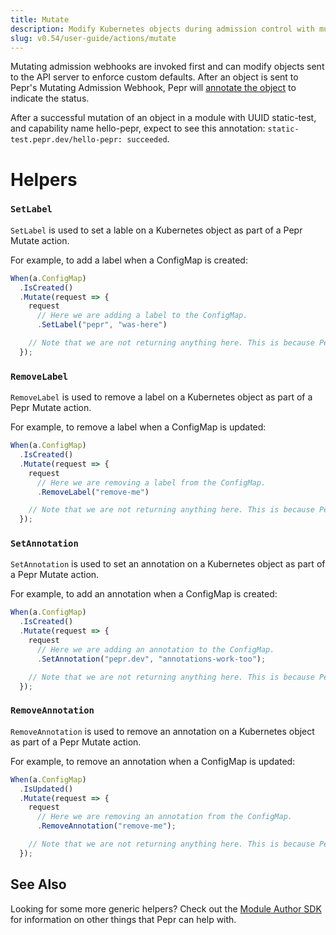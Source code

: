 ```yaml
---
title: Mutate
description: Modify Kubernetes objects during admission control with mutating webhooks
slug: v0.54/user-guide/actions/mutate
---
```


Mutating admission webhooks are invoked first and can modify objects sent to the API server to enforce custom defaults. After an object is sent to Pepr's Mutating Admission Webhook, Pepr will [annotate the object](https://github.com/defenseunicorns/pepr/blob/f01f5eeda16c13ecd0d51b26b8a16ed7e4c1b080/src/lib/mutate-processor.ts#l64) to indicate the status.

After a successful mutation of an object in a module with UUID static-test, and capability name hello-pepr, expect to see this annotation: `static-test.pepr.dev/hello-pepr: succeeded`.

# Helpers

### `SetLabel`

`SetLabel` is used to set a lable on a Kubernetes object as part of a Pepr Mutate action.

For example, to add a label when a ConfigMap is created:

```typescript
When(a.ConfigMap)
  .IsCreated()
  .Mutate(request => {
    request
      // Here we are adding a label to the ConfigMap.
      .SetLabel("pepr", "was-here")

    // Note that we are not returning anything here. This is because Pepr is tracking the changes in each action automatically.
  });
```

### `RemoveLabel`

`RemoveLabel` is used to remove a label on a Kubernetes object as part of a Pepr Mutate action.

For example, to remove a label when a ConfigMap is updated:

```typescript
When(a.ConfigMap)
  .IsCreated()
  .Mutate(request => {
    request
      // Here we are removing a label from the ConfigMap.
      .RemoveLabel("remove-me")

    // Note that we are not returning anything here. This is because Pepr is tracking the changes in each action automatically.
  });
```

### `SetAnnotation`

`SetAnnotation` is used to set an annotation on a Kubernetes object as part of a Pepr Mutate action.

For example, to add an annotation when a ConfigMap is created:

```typescript
When(a.ConfigMap)
  .IsCreated()
  .Mutate(request => {
    request
      // Here we are adding an annotation to the ConfigMap.
      .SetAnnotation("pepr.dev", "annotations-work-too");

    // Note that we are not returning anything here. This is because Pepr is tracking the changes in each action automatically.
  });
```

### `RemoveAnnotation`

`RemoveAnnotation` is used to remove an annotation on a Kubernetes object as part of a Pepr Mutate action.

For example, to remove an annotation when a ConfigMap is updated:

```typescript
When(a.ConfigMap)
  .IsUpdated()
  .Mutate(request => {
    request
      // Here we are removing an annotation from the ConfigMap.
      .RemoveAnnotation("remove-me");

    // Note that we are not returning anything here. This is because Pepr is tracking the changes in each action automatically.
  });
```

## See Also

Looking for some more generic helpers? Check out the [Module Author SDK](../../sdk/) for information on other things that Pepr can help with.